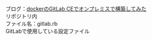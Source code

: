 ブログ：[dockerのGitLab CEでオンプレミスで構築してみた](https://rec75.xyz/2024/03/30/docker%e3%81%aegitlab-ce%e3%81%a7%e3%82%aa%e3%83%b3%e3%83%97%e3%83%ac%e3%83%9f%e3%82%b9%e3%81%a7%e6%a7%8b%e7%af%89%e3%81%97%e3%81%a6%e3%81%bf%e3%81%9f/)  
リポジトリ内  
ファイル名：gitlab.rb  
GitLabで使用している設定ファイル
